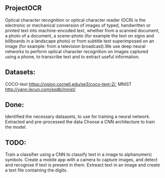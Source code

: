 ## ProjectOCR

Optical character recognition or optical character reader (OCR) is the electronic or mechanical conversion of images of typed, handwritten or printed text into machine-encoded text, whether from a scanned document, a photo of a document, a scene-photo (for example the text on signs and billboards in a landscape photo) or from subtitle text superimposed on an image (for example: from a television broadcast).We use deep neural networks to perform optical character recognition on images captured using a phone, to transcribe text and to extract useful information.

## Datasets: 
COCO-text https://vision.cornell.edu/se3/coco-text-2/, MNIST http://yann.lecun.com/exdb/mnist/

## Done:

Identified the necessary dataasets, to use for training a neural network.
Extracted and pre-processed the data
Choose a CNN architecture to train the model.

## TODO:

Train a classifier using a CNN to classify text in a image to alphanumeric symbols.
Create a mobile app with a camera to capture images, and detect and recognise if text is present in them.
Extreact text in an image and create a text file containing the digits.

